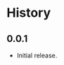 History
=======

<!--
## Current

* XXX
-->

## 0.0.1

* Initial release.

[@ryan-roemer]: https://github.com/ryan-roemer
